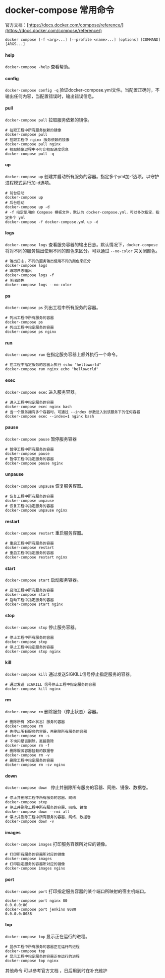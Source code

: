# docker-compose 常用命令

官方文档：[https://docs.docker.com/compose/reference/](https://docs.docker.com/compose/reference/)

```docker
docker compose [-f <arg>...] [--profile <name>...] [options] [COMMAND] [ARGS...]
```

#### help
  
`docker-compose -help` 查看帮助。

#### config
  
`docker-compose config -q` 验证docker-compose.yml文件。当配置正确时，不输出任何内容，当配置错误时，输出错误信息。

#### pull

`docker-compose pull` 拉取服务依赖的镜像。

```docker
# 拉取工程中所有服务依赖的镜像
docker-compose pull
# 拉取工程中 nginx 服务依赖的镜像
docker-compose pull nginx
# 拉取镜像过程中不打印拉取进度信息
docker-compose pull -q
```

#### up 

`docker-compose up` 创建并启动所有服务的容器。指定多个yml加-f选项。以守护进程模式运行加-d选项。

```docker
# 前台启动
docker-compose up
# 后台启动
docker-compose up -d
# -f 指定使用的 Compose 模板文件，默认为 docker-compose.yml，可以多次指定，指定多个 yml
docker-compose -f docker-compose.yml up -d
```

#### logs

`docker-compose logs` 查看服务容器的输出日志。默认情况下，`docker-compose` 将对不同的服务输出使用不同的颜色来区分。可以通过 `--no-color` 来关闭颜色。

```docker
# 输出日志，不同的服务输出使用不同的颜色来区分
docker-compose logs
# 跟踪日志输出
docker-compose logs -f
# 关闭颜色
docker-compose logs --no-color
```

#### ps

`docker-compose ps` 列出工程中所有服务的容器。

```docker
# 列出工程中所有服务的容器
docker-compose ps
# 列出工程中指定服务的容器
docker-compose ps nginx
```

#### run  

`docker-compose run` 在指定服务容器上额外执行一个命令。

```docker
# 在工程中指定服务的容器上执行 echo "helloworld"
docker-compose run nginx echo "helloworld"
```

#### exec

`docker-compose exec` 进入服务容器。

```docker
# 进入工程中指定服务的容器
docker-compose exec nginx bash
# 当一个服务拥有多个容器时，可通过 --index 参数进入到该服务下的任何容器
docker-compose exec --index=1 nginx bash
```

#### pause

`docker-compose pause` 暂停服务容器

```docker
# 暂停工程中所有服务的容器
docker-compose pause
# 暂停工程中指定服务的容器
docker-compose pause nginx
```

#### unpause

`docker-compose unpause` 恢复服务容器。

```docker
# 恢复工程中所有服务的容器
docker-compose unpause
# 恢复工程中指定服务的容器
docker-compose unpause nginx
```

#### restart

`docker-compose restart` 重启服务容器。

```docker
# 重启工程中所有服务的容器
docker-compose restart
# 重启工程中指定服务的容器
docker-compose restart nginx
```

#### start

`docker-compose start` 启动服务容器。

```docker
# 启动工程中所有服务的容器
docker-compose start
# 启动工程中指定服务的容器
docker-compose start nginx
```

#### stop

`docker-compose stop` 停止服务容器。

```docker
# 停止工程中所有服务的容器
docker-compose stop
# 停止工程中指定服务的容器
docker-compose stop nginx
```

#### kill

`docker-compose kill` 通过发送SIGKILL信号停止指定服务的容器。

```docker
# 通过发送 SIGKILL 信号停止工程中指定服务的容器
docker-compose kill nginx
```

#### rm

`docker-compose rm`  删除服务（停止状态）容器。

```docker
# 删除所有（停止状态）服务的容器
docker-compose rm
# 先停止所有服务的容器，再删除所有服务的容器
docker-compose rm -s
# 不询问是否删除，直接删除
docker-compose rm -f
# 删除服务容器挂载的数据卷
docker-compose rm -v
# 删除工程中指定服务的容器
docker-compose rm -sv nginx
```

#### down

`docker-compose down ` 停止并删除所有服务的容器、网络、镜像、数据卷。

```docker
# 停止并删除工程中所有服务的容器、网络
docker-compose stop
# 停止并删除工程中所有服务的容器、网络、镜像
docker-compose down --rmi all
# 停止并删除工程中所有服务的容器、网络、数据卷
docker-compose down -v
```

#### images

`docker-compose images` 打印服务容器所对应的镜像。

```docker
# 打印所有服务的容器所对应的镜像
docker-compose images
# 打印指定服务的容器所对应的镜像
docker-compose images nginx
```

#### port

`docker-compose port` 打印指定服务容器的某个端口所映射的宿主机端口。
```docker
docker-compose port nginx 80
0.0.0.0:80
docker-compose port jenkins 8080
0.0.0.0:8088
```

#### top

`docker-compose top` 显示正在运行的进程。

```docker
# 显示工程中所有服务的容器正在运行的进程
docker-compose top
# 显示工程中指定服务的容器正在运行的进程
docker-compose top nginx
```

其他命令 可以参考官方文档 ，日后用到时在补充维护
